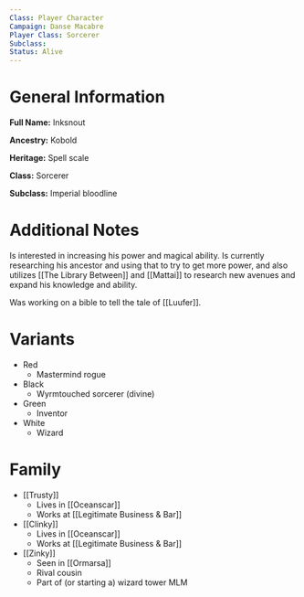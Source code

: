 ```yaml
---
Class: Player Character
Campaign: Danse Macabre
Player Class: Sorcerer
Subclass: 
Status: Alive
---
```

# General Information
**Full Name:** Inksnout

**Ancestry:** Kobold

**Heritage:** Spell scale

**Class:** Sorcerer

**Subclass:** Imperial bloodline
# Additional Notes
Is interested in increasing his power and magical ability. Is currently researching his ancestor and using that to try to get more power, and also utilizes [[The Library Between]] and [[Mattai]] to research new avenues and expand his knowledge and ability.

Was working on a bible to tell the tale of [[Luufer]].
# Variants
- Red
	- Mastermind rogue
- Black
	- Wyrmtouched sorcerer (divine)
- Green
	- Inventor
- White
	- Wizard
# Family
- [[Trusty]]
	- Lives in [[Oceanscar]]
	- Works at [[Legitimate Business & Bar]] 
- [[Clinky]]
	- Lives in [[Oceanscar]]
	- Works at [[Legitimate Business & Bar]]
- [[Zinky]]
	- Seen in [[Ormarsa]]
	- Rival cousin
	- Part of (or starting a) wizard tower MLM